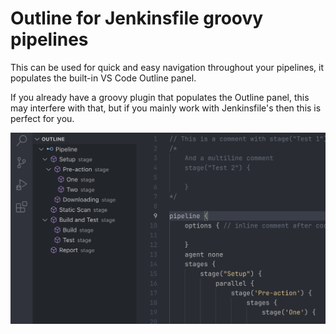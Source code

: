 # Outline for Jenkinsfile groovy pipelines

This can be used for quick and easy navigation throughout your pipelines, it populates the built-in VS Code Outline panel.

If you already have a groovy plugin that populates the Outline panel, this may interfere with that, but if you mainly work with Jenkinsfile's then this is perfect for you.

![Outline example](https://github.com/mark-bromell/vscode-jenkinsfile-outline/raw/HEAD/images/outline.png)
